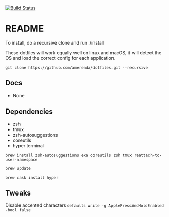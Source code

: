 [![Build Status](https://travis-ci.com/amerenda/dotfiles.svg?branch=master)](https://travis-ci.com/amerenda/dotfiles)
# README #

To install, do a recursive clone and run ./install

These dotfiles will work equally well on linux and macOS, it will detect the OS and load the correct config for each application.

`git clone https://github.com/amerenda/dotfiles.git --recursive`

## Docs
* None

## Dependencies
* zsh
* tmux
* zsh-autosuggestions
* coreutils
* hyper terminal

`brew install zsh-autosuggestions exa coreutils zsh tmux reattach-to-user-namespace`

`brew update`

`brew cask install hyper`


## Tweaks
Disable accented characters
`defaults write -g ApplePressAndHoldEnabled -bool false`
